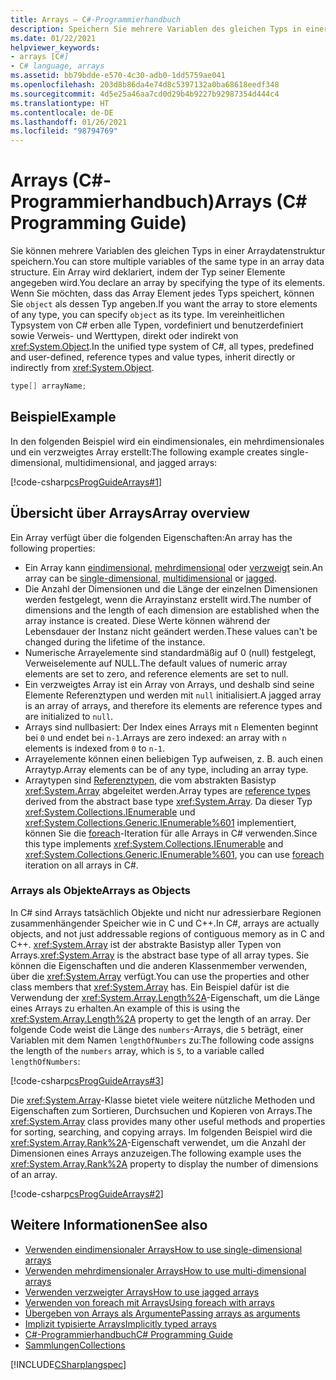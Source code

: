 ```yaml
---
title: Arrays – C#-Programmierhandbuch
description: Speichern Sie mehrere Variablen des gleichen Typs in einer Arraydatenstruktur in C#. Deklarieren Sie ein Array, indem Sie einen Typ angeben, oder geben Sie ein Objekt an, um beliebige Typen zu speichern.
ms.date: 01/22/2021
helpviewer_keywords:
- arrays [C#]
- C# language, arrays
ms.assetid: bb79bdde-e570-4c30-adb0-1dd5759ae041
ms.openlocfilehash: 203d8b86da4e74d8c5397132a0ba68618eedf348
ms.sourcegitcommit: 4d5e25a46aa7cd0d29b4b9227b92987354d444c4
ms.translationtype: HT
ms.contentlocale: de-DE
ms.lasthandoff: 01/26/2021
ms.locfileid: "98794769"
---
```

# <a name="arrays-c-programming-guide"></a><span data-ttu-id="7a7c9-104">Arrays (C#-Programmierhandbuch)</span><span class="sxs-lookup"><span data-stu-id="7a7c9-104">Arrays (C# Programming Guide)</span></span>

<span data-ttu-id="7a7c9-105">Sie können mehrere Variablen des gleichen Typs in einer Arraydatenstruktur speichern.</span><span class="sxs-lookup"><span data-stu-id="7a7c9-105">You can store multiple variables of the same type in an array data structure.</span></span> <span data-ttu-id="7a7c9-106">Ein Array wird deklariert, indem der Typ seiner Elemente angegeben wird.</span><span class="sxs-lookup"><span data-stu-id="7a7c9-106">You declare an array by specifying the type of its elements.</span></span> <span data-ttu-id="7a7c9-107">Wenn Sie möchten, dass das Array Element jedes Typs speichert, können Sie `object` als dessen Typ angeben.</span><span class="sxs-lookup"><span data-stu-id="7a7c9-107">If you want the array to store elements of any type, you can specify `object` as its type.</span></span> <span data-ttu-id="7a7c9-108">Im vereinheitlichen Typsystem von C# erben alle Typen, vordefiniert und benutzerdefiniert sowie Verweis- und Werttypen, direkt oder indirekt von <xref:System.Object>.</span><span class="sxs-lookup"><span data-stu-id="7a7c9-108">In the unified type system of C#, all types, predefined and user-defined, reference types and value types, inherit directly or indirectly from <xref:System.Object>.</span></span>

```csharp
type[] arrayName;
```

## <a name="example"></a><span data-ttu-id="7a7c9-109">Beispiel</span><span class="sxs-lookup"><span data-stu-id="7a7c9-109">Example</span></span>

<span data-ttu-id="7a7c9-110">In den folgenden Beispiel wird ein eindimensionales, ein mehrdimensionales und ein verzweigtes Array erstellt:</span><span class="sxs-lookup"><span data-stu-id="7a7c9-110">The following example creates single-dimensional, multidimensional, and jagged arrays:</span></span>

[!code-csharp[csProgGuideArrays#1](~/samples/snippets/csharp/VS_Snippets_VBCSharp/csProgGuideArrays/CS/Arrays.cs#1)]

## <a name="array-overview"></a><span data-ttu-id="7a7c9-111">Übersicht über Arrays</span><span class="sxs-lookup"><span data-stu-id="7a7c9-111">Array overview</span></span>

<span data-ttu-id="7a7c9-112">Ein Array verfügt über die folgenden Eigenschaften:</span><span class="sxs-lookup"><span data-stu-id="7a7c9-112">An array has the following properties:</span></span>

- <span data-ttu-id="7a7c9-113">Ein Array kann [eindimensional](single-dimensional-arrays.md), [mehrdimensional](multidimensional-arrays.md) oder [verzweigt](jagged-arrays.md) sein.</span><span class="sxs-lookup"><span data-stu-id="7a7c9-113">An array can be [single-dimensional](single-dimensional-arrays.md), [multidimensional](multidimensional-arrays.md) or [jagged](jagged-arrays.md).</span></span>
- <span data-ttu-id="7a7c9-114">Die Anzahl der Dimensionen und die Länge der einzelnen Dimensionen werden festgelegt, wenn die Arrayinstanz erstellt wird.</span><span class="sxs-lookup"><span data-stu-id="7a7c9-114">The number of dimensions and the length of each dimension are established when the array instance is created.</span></span> <span data-ttu-id="7a7c9-115">Diese Werte können während der Lebensdauer der Instanz nicht geändert werden.</span><span class="sxs-lookup"><span data-stu-id="7a7c9-115">These values can't be changed during the lifetime of the instance.</span></span>
- <span data-ttu-id="7a7c9-116">Numerische Arrayelemente sind standardmäßig auf 0 (null) festgelegt, Verweiselemente auf NULL.</span><span class="sxs-lookup"><span data-stu-id="7a7c9-116">The default values of numeric array elements are set to zero, and reference elements are set to null.</span></span>
- <span data-ttu-id="7a7c9-117">Ein verzweigtes Array ist ein Array von Arrays, und deshalb sind seine Elemente Referenztypen und werden mit `null` initialisiert.</span><span class="sxs-lookup"><span data-stu-id="7a7c9-117">A jagged array is an array of arrays, and therefore its elements are reference types and are initialized to `null`.</span></span>
- <span data-ttu-id="7a7c9-118">Arrays sind nullbasiert: Der Index eines Arrays mit `n` Elementen beginnt bei `0` und endet bei `n-1`.</span><span class="sxs-lookup"><span data-stu-id="7a7c9-118">Arrays are zero indexed: an array with `n` elements is indexed from `0` to `n-1`.</span></span>
- <span data-ttu-id="7a7c9-119">Arrayelemente können einen beliebigen Typ aufweisen, z. B. auch einen Arraytyp.</span><span class="sxs-lookup"><span data-stu-id="7a7c9-119">Array elements can be of any type, including an array type.</span></span>
- <span data-ttu-id="7a7c9-120">Arraytypen sind [Referenztypen](../../language-reference/keywords/reference-types.md), die vom abstrakten Basistyp <xref:System.Array> abgeleitet werden.</span><span class="sxs-lookup"><span data-stu-id="7a7c9-120">Array types are [reference types](../../language-reference/keywords/reference-types.md) derived from the abstract base type <xref:System.Array>.</span></span> <span data-ttu-id="7a7c9-121">Da dieser Typ <xref:System.Collections.IEnumerable> und <xref:System.Collections.Generic.IEnumerable%601> implementiert, können Sie die [foreach](../../language-reference/keywords/foreach-in.md)-Iteration für alle Arrays in C# verwenden.</span><span class="sxs-lookup"><span data-stu-id="7a7c9-121">Since this type implements <xref:System.Collections.IEnumerable> and <xref:System.Collections.Generic.IEnumerable%601>, you can use [foreach](../../language-reference/keywords/foreach-in.md) iteration on all arrays in C#.</span></span>

### <a name="arrays-as-objects"></a><span data-ttu-id="7a7c9-122">Arrays als Objekte</span><span class="sxs-lookup"><span data-stu-id="7a7c9-122">Arrays as Objects</span></span>

<span data-ttu-id="7a7c9-123">In C# sind Arrays tatsächlich Objekte und nicht nur adressierbare Regionen zusammenhängender Speicher wie in C und C++.</span><span class="sxs-lookup"><span data-stu-id="7a7c9-123">In C#, arrays are actually objects, and not just addressable regions of contiguous memory as in C and C++.</span></span> <span data-ttu-id="7a7c9-124"><xref:System.Array> ist der abstrakte Basistyp aller Typen von Arrays.</span><span class="sxs-lookup"><span data-stu-id="7a7c9-124"><xref:System.Array> is the abstract base type of all array types.</span></span> <span data-ttu-id="7a7c9-125">Sie können die Eigenschaften und die anderen Klassenmember verwenden, über die <xref:System.Array> verfügt.</span><span class="sxs-lookup"><span data-stu-id="7a7c9-125">You can use the properties and other class members that <xref:System.Array> has.</span></span> <span data-ttu-id="7a7c9-126">Ein Beispiel dafür ist die Verwendung der <xref:System.Array.Length%2A>-Eigenschaft, um die Länge eines Arrays zu erhalten.</span><span class="sxs-lookup"><span data-stu-id="7a7c9-126">An example of this is using the <xref:System.Array.Length%2A> property to get the length of an array.</span></span> <span data-ttu-id="7a7c9-127">Der folgende Code weist die Länge des `numbers`-Arrays, die `5` beträgt, einer Variablen mit dem Namen `lengthOfNumbers` zu:</span><span class="sxs-lookup"><span data-stu-id="7a7c9-127">The following code assigns the length of the `numbers` array, which is `5`, to a variable called `lengthOfNumbers`:</span></span>

[!code-csharp[csProgGuideArrays#3](~/samples/snippets/csharp/VS_Snippets_VBCSharp/csProgGuideArrays/CS/Arrays.cs#3)]

<span data-ttu-id="7a7c9-128">Die <xref:System.Array>-Klasse bietet viele weitere nützliche Methoden und Eigenschaften zum Sortieren, Durchsuchen und Kopieren von Arrays.</span><span class="sxs-lookup"><span data-stu-id="7a7c9-128">The <xref:System.Array> class provides many other useful methods and properties for sorting, searching, and copying arrays.</span></span> <span data-ttu-id="7a7c9-129">Im folgenden Beispiel wird die <xref:System.Array.Rank%2A>-Eigenschaft verwendet, um die Anzahl der Dimensionen eines Arrays anzuzeigen.</span><span class="sxs-lookup"><span data-stu-id="7a7c9-129">The following example uses the <xref:System.Array.Rank%2A> property to display the number of dimensions of an array.</span></span>

[!code-csharp[csProgGuideArrays#2](~/samples/snippets/csharp/VS_Snippets_VBCSharp/csProgGuideArrays/CS/Arrays.cs#2)]

## <a name="see-also"></a><span data-ttu-id="7a7c9-130">Weitere Informationen</span><span class="sxs-lookup"><span data-stu-id="7a7c9-130">See also</span></span>

- [<span data-ttu-id="7a7c9-131">Verwenden eindimensionaler Arrays</span><span class="sxs-lookup"><span data-stu-id="7a7c9-131">How to use single-dimensional arrays</span></span>](single-dimensional-arrays.md)
- [<span data-ttu-id="7a7c9-132">Verwenden mehrdimensionaler Arrays</span><span class="sxs-lookup"><span data-stu-id="7a7c9-132">How to use multi-dimensional arrays</span></span>](multidimensional-arrays.md)
- [<span data-ttu-id="7a7c9-133">Verwenden verzweigter Arrays</span><span class="sxs-lookup"><span data-stu-id="7a7c9-133">How to use jagged arrays</span></span>](jagged-arrays.md)
- [<span data-ttu-id="7a7c9-134">Verwenden von foreach mit Arrays</span><span class="sxs-lookup"><span data-stu-id="7a7c9-134">Using foreach with arrays</span></span>](using-foreach-with-arrays.md)
- [<span data-ttu-id="7a7c9-135">Übergeben von Arrays als Argumente</span><span class="sxs-lookup"><span data-stu-id="7a7c9-135">Passing arrays as arguments</span></span>](passing-arrays-as-arguments.md)
- [<span data-ttu-id="7a7c9-136">Implizit typisierte Arrays</span><span class="sxs-lookup"><span data-stu-id="7a7c9-136">Implicitly typed arrays</span></span>](implicitly-typed-arrays.md)
- [<span data-ttu-id="7a7c9-137">C#-Programmierhandbuch</span><span class="sxs-lookup"><span data-stu-id="7a7c9-137">C# Programming Guide</span></span>](../index.md)
- [<span data-ttu-id="7a7c9-138">Sammlungen</span><span class="sxs-lookup"><span data-stu-id="7a7c9-138">Collections</span></span>](../concepts/collections.md)

[!INCLUDE[CSharplangspec](~/includes/csharplangspec-md.md)]
